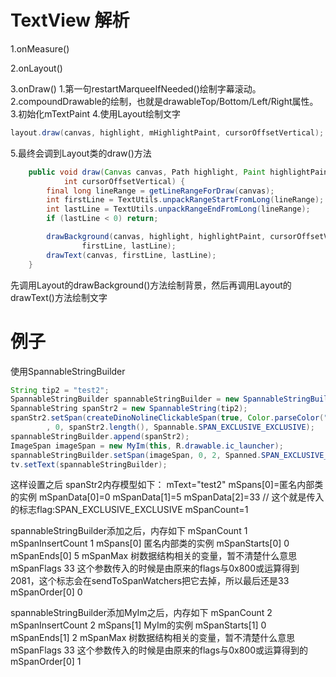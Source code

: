 # TextView 解析
1.onMeasure()

2.onLayout()

3.onDraw()
1.第一句restartMarqueeIfNeeded()绘制字幕滚动。
2.compoundDrawable的绘制，也就是drawableTop/Bottom/Left/Right属性。
3.初始化mTextPaint
4.使用Layout绘制文字
```Java
layout.draw(canvas, highlight, mHighlightPaint, cursorOffsetVertical);
```
5.最终会调到Layout类的draw()方法
```Java
    public void draw(Canvas canvas, Path highlight, Paint highlightPaint,
            int cursorOffsetVertical) {
        final long lineRange = getLineRangeForDraw(canvas);
        int firstLine = TextUtils.unpackRangeStartFromLong(lineRange);
        int lastLine = TextUtils.unpackRangeEndFromLong(lineRange);
        if (lastLine < 0) return;

        drawBackground(canvas, highlight, highlightPaint, cursorOffsetVertical,
                firstLine, lastLine);
        drawText(canvas, firstLine, lastLine);
    }
```
先调用Layout的drawBackground()方法绘制背景，然后再调用Layout的drawText()方法绘制文字

# 例子
使用SpannableStringBuilder
```Java
String tip2 = "test2";
SpannableStringBuilder spannableStringBuilder = new SpannableStringBuilder();
SpannableString spanStr2 = new SpannableString(tip2);
spanStr2.setSpan(createDinoNolineClickableSpan(true, Color.parseColor("#FF2A7A"), this)
        , 0, spanStr2.length(), Spannable.SPAN_EXCLUSIVE_EXCLUSIVE);
spannableStringBuilder.append(spanStr2);
ImageSpan imageSpan = new MyIm(this, R.drawable.ic_launcher);
spannableStringBuilder.setSpan(imageSpan, 0, 2, Spanned.SPAN_EXCLUSIVE_EXCLUSIVE);
tv.setText(spannableStringBuilder);
```
这样设置之后
spanStr2内存模型如下：
mText="test2"
mSpans[0]=匿名内部类的实例
mSpanData[0]=0
mSpanData[1]=5
mSpanData[2]=33 // 这个就是传入的标志flag:SPAN_EXCLUSIVE_EXCLUSIVE
mSpanCount=1

spannableStringBuilder添加之后，内存如下
mSpanCount 1
mSpanInsertCount 1
mSpans[0] 匿名内部类的实例
mSpanStarts[0] 0
mSpanEnds[0] 5
mSpanMax 树数据结构相关的变量，暂不清楚什么意思
mSpanFlags 33 这个参数传入的时候是由原来的flags与0x800或运算得到2081，这个标志会在sendToSpanWatchers把它去掉，所以最后还是33
mSpanOrder[0] 0

spannableStringBuilder添加MyIm之后，内存如下
mSpanCount 2
mSpanInsertCount 2
mSpans[1] MyIm的实例
mSpanStarts[1] 0
mSpanEnds[1] 2
mSpanMax 树数据结构相关的变量，暂不清楚什么意思
mSpanFlags 33 这个参数传入的时候是由原来的flags与0x800或运算得到的
mSpanOrder[0] 1




















































